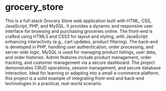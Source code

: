 # grocery_store
This is a full-stack Grocery Store web application built with HTML, CSS, JavaScript, PHP, and MySQL. It provides a dynamic and responsive user interface for browsing and purchasing groceries online. The front-end is crafted using HTML5 and CSS3 for layout and styling, with JavaScript enhancing interactivity (e.g., cart updates, product filtering). The back-end is developed in PHP, handling user authentication, order processing, and server-side logic. MySQL is used for managing product listings, user data, and order histories. Admin features include product management, order tracking, and customer management via a secure dashboard. The project demonstrates CRUD operations, session management, and secure database interaction. Ideal for learning or adapting into a small e-commerce platform, this project is a solid example of integrating front-end and back-end technologies in a practical, real-world scenario.
